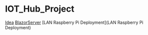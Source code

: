 # IOT_Hub_Project
[Idea](Idea)
[BlazorServer](BlazorServer)
[LAN Raspberry Pi Deployment](LAN Raspberry Pi Deployment)
